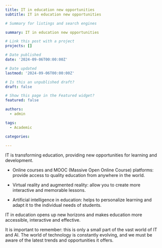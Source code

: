 ```yaml
---
title: IT in education new opportunities
subtitle: IT in education new opportunities

# Summary for listings and search engines

summary: IT in education new opportunities

# Link this post with a project
projects: []

# Date published
date: '2024-09-06T00:00:00Z'

# Date updated
lastmod: '2024-09-06T00:00:00Z'

# Is this an unpublished draft?
draft: false

# Show this page in the Featured widget?
featured: false

authors:
  - admin

tags:
  - Academic

categories:
  
---
```



IT is transforming education, providing new opportunities for learning and
development.

* Online courses and MOOC (Massive Open Online Course) platforms: provide access to quality education from anywhere in the world.

* Virtual reality and augmented reality: allow you to create more interactive and memorable lessons.

* Artificial intelligence in education: helps to personalize learning and adapt it to the individual needs of students.

IT in education opens up new horizons and makes education more accessible,
interactive and effective.

It is important to remember: this is only a small part of the vast world of IT and AI. The world of technology
is constantly evolving, and we must be aware of the latest trends and opportunities it offers.

